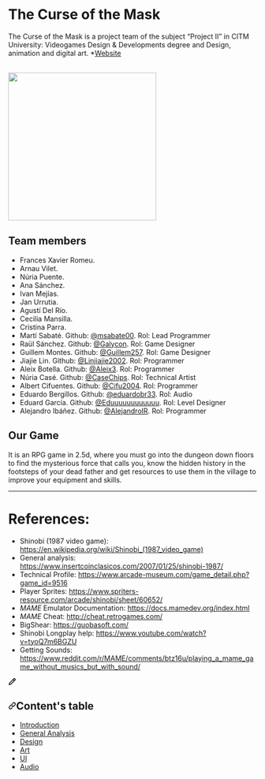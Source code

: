 # The Curse of the Mask 



The Curse of the Mask is a project team of the subject “Project II” in CITM University: Videogames Design & Developments degree and Design, animation and digital art. *[Website](https://msabate00.github.io/NoFurry-Games/)

<br>
<img src="https://github.com/SouthWest-Studios/Suregs-Mask/assets/71668554/50560936-a985-40c1-a499-22cae846566a" width="300px">

<br>


## Team members


- Frances Xavier Romeu.
- Arnau Vilet.
- Núria Puente.
- Ana Sánchez.
- Ivan Mejías.
- Jan Urrutia.
- Agustí Del Río.
- Cecilia Mansilla.
- Cristina Parra.
- Martí Sabaté. Github: [@msabate00](https://github.com/msabate00). Rol: Lead Programmer
- Raül Sánchez. Github: [@Galycon]([https://github.com/msabate00](https://github.com/Galycon)). Rol: Game Designer
- Guillem Montes. Github: [@Guillem257](https://github.com/Guillem257). Rol: Game Designer
- Jiajie Lin. Github: [@Linjiajie2002](https://github.com/Linjiajie2002). Rol: Programmer
- Aleix Botella. Github: [@Aleix3](https://github.com/Aleix3). Rol: Programmer
- Núria Casé. Github: [@CaseChips](https://github.com/CaseChips). Rol: Technical Artist
- Albert Cifuentes. Github: [@Cifu2004](https://github.com/Cifu2004). Rol: Programmer
- Eduardo Bergillos. Github: [@eduardobr33](https://github.com/eduardobr33). Rol: Audio
- Eduard García. Github: [@Eduuuuuuuuuuuu](https://github.com/Eduuuuuuuuuuuu). Rol: Level Designer
- Alejandro Ibáñez. Github: [@AlejandroIR](https://github.com/AlejandroIR). Rol: Programmer

## Our Game

<!--![Cover of videogame SHINOBI](https://i.blogs.es/7fdeb2/110409_shinobi/1366_2000.jpg)-->

It is an RPG game in 2.5d, where you must go into the dungeon down floors to find the mysterious force that calls you, know the hidden history in the footsteps of your dead father and get resources to use them in the village to improve your equipment and skills.
<hr>

# References:

- Shinobi (1987 video game): https://en.wikipedia.org/wiki/Shinobi_(1987_video_game)
- General analysis: https://www.insertcoinclasicos.com/2007/01/25/shinobi-1987/
- Technical Profile: https://www.arcade-museum.com/game_detail.php?game_id=9516
- Player Sprites: https://www.spriters-resource.com/arcade/shinobi/sheet/60652/
- _MAME_ Emulator Documentation: https://docs.mamedev.org/index.html
- _MAME_ Cheat: http://cheat.retrogames.com/
- BigShear: https://guobasoft.com/
- Shinobi Longplay help: https://www.youtube.com/watch?v=tyoQ7m6BGZU 
- Getting Sounds: https://www.reddit.com/r/MAME/comments/btz16u/playing_a_mame_game_without_musics_but_with_sound/


<div id="wiki-footer" class="mt-5 mb-0 wiki-footer gollum-markdown-content">
                <div class="Box Box--condensed color-bg-subtle color-shadow-small">
                  <div class="Box-body wiki-writable markdown-body">
                      <a href="/msabate00/NoFurry-Games/wiki/_Footer/_edit" class="position-relative float-right Link--muted" title="Edit footer" style="right: -5px; z-index: 2">
                        <svg aria-hidden="true" height="16" viewBox="0 0 16 16" version="1.1" width="16" data-view-component="true" class="octicon octicon-pencil">
    <path d="M11.013 1.427a1.75 1.75 0 0 1 2.474 0l1.086 1.086a1.75 1.75 0 0 1 0 2.474l-8.61 8.61c-.21.21-.47.364-.756.445l-3.251.93a.75.75 0 0 1-.927-.928l.929-3.25c.081-.286.235-.547.445-.758l8.61-8.61Zm.176 4.823L9.75 4.81l-6.286 6.287a.253.253 0 0 0-.064.108l-.558 1.953 1.953-.558a.253.253 0 0 0 .108-.064Zm1.238-3.763a.25.25 0 0 0-.354 0L10.811 3.75l1.439 1.44 1.263-1.263a.25.25 0 0 0 0-.354Z"></path>
</svg>
                      </a>
                    <h2><a id="user-content-contents-table" class="anchor" aria-hidden="true" href="#contents-table"><svg class="octicon octicon-link" viewBox="0 0 16 16" version="1.1" width="16" height="16" aria-hidden="true"><path d="m7.775 3.275 1.25-1.25a3.5 3.5 0 1 1 4.95 4.95l-2.5 2.5a3.5 3.5 0 0 1-4.95 0 .751.751 0 0 1 .018-1.042.751.751 0 0 1 1.042-.018 1.998 1.998 0 0 0 2.83 0l2.5-2.5a2.002 2.002 0 0 0-2.83-2.83l-1.25 1.25a.751.751 0 0 1-1.042-.018.751.751 0 0 1-.018-1.042Zm-4.69 9.64a1.998 1.998 0 0 0 2.83 0l1.25-1.25a.751.751 0 0 1 1.042.018.751.751 0 0 1 .018 1.042l-1.25 1.25a3.5 3.5 0 1 1-4.95-4.95l2.5-2.5a3.5 3.5 0 0 1 4.95 0 .751.751 0 0 1-.018 1.042.751.751 0 0 1-1.042.018 1.998 1.998 0 0 0-2.83 0l-2.5 2.5a1.998 1.998 0 0 0 0 2.83Z"></path></svg></a>Content's table</h2>
<ul>
<li><a href="https://github.com/msabate00/NoFurry-Games/wiki">Introduction</a></li>
<li><a href="https://github.com/msabate00/NoFurry-Games/wiki/General-Analysis">General Analysis</a></li>
<li><a href="https://github.com/msabate00/NoFurry-Games/wiki/Design">Design</a></li>
<li><a href="https://github.com/msabate00/NoFurry-Games/wiki/Art">Art</a></li>
<li><a href="https://github.com/msabate00/NoFurry-Games/wiki/UI">UI</a></li>
<li><a href="https://github.com/msabate00/NoFurry-Games/wiki/Audio">Audio</a></li>
</ul>

               
